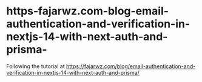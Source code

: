 # https-fajarwz.com-blog-email-authentication-and-verification-in-nextjs-14-with-next-auth-and-prisma-
Following the tutorial at https://fajarwz.com/blog/email-authentication-and-verification-in-nextjs-14-with-next-auth-and-prisma/
